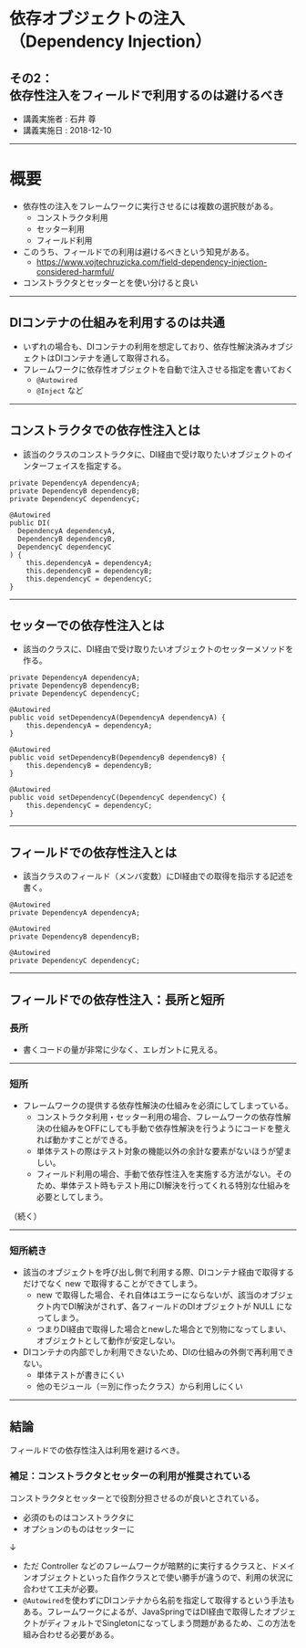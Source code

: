 # 依存オブジェクトの注入<br>（Dependency Injection）
## その2：<br>依存性注入をフィールドで利用するのは避けるべき
* 講義実施者 : 石井 尊
* 講義実施日 : 2018-12-10

---
# 概要
* 依存性の注入をフレームワークに実行させるには複数の選択肢がある。
  * コンストラクタ利用
  * セッター利用
  * フィールド利用
* このうち、フィールドでの利用は避けるべきという知見がある。
  * https://www.vojtechruzicka.com/field-dependency-injection-considered-harmful/
* コンストラクタとセッターとを使い分けると良い

---
## DIコンテナの仕組みを利用するのは共通
* いずれの場合も、DIコンテナの利用を想定しており、依存性解決済みオブジェクトはDIコンテナを通して取得される。
* フレームワークに依存性オブジェクトを自動で注入させる指定を書いておく
  * `@Autowired`
  * `@Inject` など

---
## コンストラクタでの依存性注入とは
* 該当のクラスのコンストラクタに、DI経由で受け取りたいオブジェクトのインターフェイスを指定する。

```
private DependencyA dependencyA;
private DependencyB dependencyB;
private DependencyC dependencyC;

@Autowired
public DI(
  DependencyA dependencyA,
  DependencyB dependencyB,
  DependencyC dependencyC
) {
    this.dependencyA = dependencyA;
    this.dependencyB = dependencyB;
    this.dependencyC = dependencyC;
}
```

---
## セッターでの依存性注入とは
* 該当のクラスに、DI経由で受け取りたいオブジェクトのセッターメソッドを作る。

```
private DependencyA dependencyA;
private DependencyB dependencyB;
private DependencyC dependencyC;

@Autowired
public void setDependencyA(DependencyA dependencyA) {
    this.dependencyA = dependencyA;
}

@Autowired
public void setDependencyB(DependencyB dependencyB) {
    this.dependencyB = dependencyB;
}

@Autowired
public void setDependencyC(DependencyC dependencyC) {
    this.dependencyC = dependencyC;
}
```

---
## フィールドでの依存性注入とは
* 該当クラスのフィールド（メンバ変数）にDI経由での取得を指示する記述を書く。

```
@Autowired
private DependencyA dependencyA;

@Autowired
private DependencyB dependencyB;

@Autowired
private DependencyC dependencyC;
```

---
## フィールドでの依存性注入：長所と短所
### 長所
* 書くコードの量が非常に少なく、エレガントに見える。

---

### 短所
* フレームワークの提供する依存性解決の仕組みを必須にしてしまっている。
  * コンストラクタ利用・セッター利用の場合、フレームワークの依存性解決の仕組みをOFFにしても手動で依存性解決を行うようにコードを整えれば動かすことができる。
  * 単体テストの際はテスト対象の機能以外の余計な要素がないほうが望ましい。
  * フィールド利用の場合、手動で依存性注入を実施する方法がない。そのため、単体テスト時もテスト用にDI解決を行ってくれる特別な仕組みを必要としてしまう。

（続く）

---
### 短所続き
* 該当のオブジェクトを呼び出し側で利用する際、DIコンテナ経由で取得するだけでなく new で取得することができてしまう。
  * new で取得した場合、それ自体はエラーにならないが、該当のオブジェクト内でDI解決がされず、各フィールドのDIオブジェクトが NULL になってしまう。
  * つまりDI経由で取得した場合とnewした場合とで別物になってしまい、オブジェクトとして動作が安定しない。
* DIコンテナの内部でしか利用できないため、DIの仕組みの外側で再利用できない。
  * 単体テストが書きにくい
  * 他のモジュール（＝別に作ったクラス）から利用しにくい

---
## 結論
フィールドでの依存性注入は利用を避けるべき。

### 補足：コンストラクタとセッターの利用が推奨されている
コンストラクタとセッターとで役割分担させるのが良いとされている。
* 必須のものはコンストラクタに
* オプションのものはセッターに

↓  
* ただ Controller などのフレームワークが暗黙的に実行するクラスと、ドメインオブジェクトといった自作クラスとで使い勝手が違うので、利用の状況に合わせて工夫が必要。
* `@Autowired`を使わずにDIコンテナから名前を指定して取得するという手法もある。フレームワークによるが、JavaSpringではDI経由で取得したオブジェクトがディフォルトでSingletonになってしまう問題があるため、この方法を組み合わせる必要がある。
